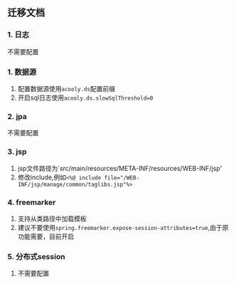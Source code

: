 ## 迁移文档
### 1. 日志

不需要配置

### 1. 数据源

1. 配置数据源使用`acooly.ds`配置前缀
2. 开启sql日志使用`acooly.ds.slowSqlThreshold=0`

### 2. jpa

不需要配置

### 3. jsp

1. jsp文件路径为`src/main/resources/META-INF/resources/WEB-INF/jsp'
2. 修改include,例如`<%@ include file="/WEB-INF/jsp/manage/common/taglibs.jsp"%>`

### 4. freemarker

1. 支持从类路径中加载模板
2. 建议不要使用`spring.freemarker.expose-session-attributes=true`,由于原功能需要，目前开启

### 5. 分布式session

1. 不需要配置